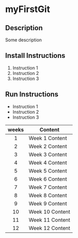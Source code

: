 # myFirstGit

## Description
  Some description
  
## Install Instructions
  1. Instruction 1
  2. Instruction 2
  3. Instruction 3
  
## Run Instructions

  * Instruction 1
  * Instruction 2
  * Instruction 3

| weeks | Content|
|:---:|---|
|1| Week 1 Content|
|2| Week 2 Content|
|3| Week 3 Content|
|4| Week 4 Content|
|5| Week 5 Content|
|6| Week 6 Content|
|7| Week 7 Content|
|8| Week 8 Content|
|9| Week 9 Content|
|10| Week 10 Content|
|11| Week 11 Content|
|12| Week 12 Content|
